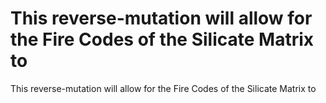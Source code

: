 # This reverse-mutation will allow for the Fire Codes of the Silicate Matrix to

This reverse-mutation will allow for the Fire Codes of the Silicate Matrix to